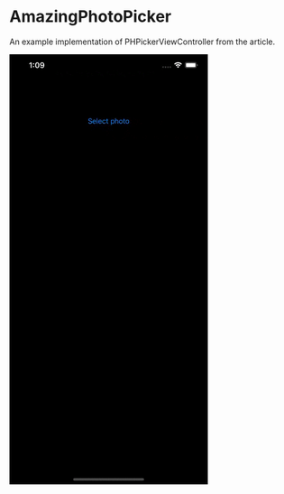# AmazingPhotoPicker
An example implementation of PHPickerViewController from the article. 


![PHPhotoPickerViewController](https://github.com/rizwan95/AmazingPhotoPicker/blob/master/demo.gif)
